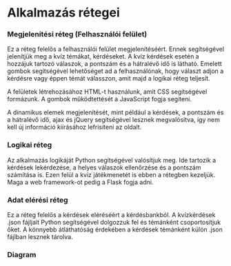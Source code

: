 # Alkalmazás rétegei

### Megjelenítési réteg (Felhasználói felület)
Ez a réteg felelős a felhasználói felület megjelenítéséért. Ennek segítségével jelenítjük meg a kvíz témákat, kérdéseket. A kvíz kérdések esetén a hozzájuk tartozó válaszok, a pontszám és a hátralévő idő is látható. Emelett gombok segítségével lehetőséget ad a felhasználónak, hogy választ adjon a kérdésre vagy éppen témát válasszon, amit majd a logikai réteg teljesít.

A felületek létrehozásához HTML-t használunk, amit CSS segítségével formázunk. A gombok működtettését a JavaScript fogja segíteni.

A dinamikus elemek megjelenítését, mint például a kérdések, a pontszám és a hátralévő idő, ajax és jQuery segítségével lesznek megvalósítva, így nem kell új információ kiírásához lefrisíteni az oldalt.

### Logikai réteg
Az alkalmazás logikáját Python segítségével valósítjuk meg. Ide tartozik a kérdések lekérdezése, a helyes válaszok ellenőrzése és a pontszám számítása is. Ezen felül a kvíz játékmenetét is ebben a rétegben kezeljük. 
Maga a web framework-ot pedig a Flask fogja adni. 

### Adat elérési réteg
Ez a réteg felelős a kérdések eléréséért a kérdésbankból. A kvízkérdések .json fájljait Python segítségével dolgozzuk fel és témánként csoportosítjuk őket. A könnyebb átláthatóság érdekében a kérdések témánként külön .json fájlban lesznek tárolva.

### Diagram
<div hidden>
```
@startuml
rectangle "User Interface" as UI_Layer
rectangle "Logical Layer" as LOGIC_Layer
rectangle "Data Access Layer" as DATA_Layer
database "Database" as DB

UI_Layer --> LOGIC_Layer : Sends Request
LOGIC_Layer --> DATA_Layer : Retrieves Data
DATA_Layer <-- DB : Reads Data
DATA_Layer --> DB : Writes Data

DATA_Layer --> LOGIC_Layer : Provides Data
LOGIC_Layer --> UI_Layer : Sends Responses
UI_Layer --> User : Displays Results
User --> UI_Layer : Interacts with it

@enduml
```
</div>
![](img/application_layers_diagram.png)